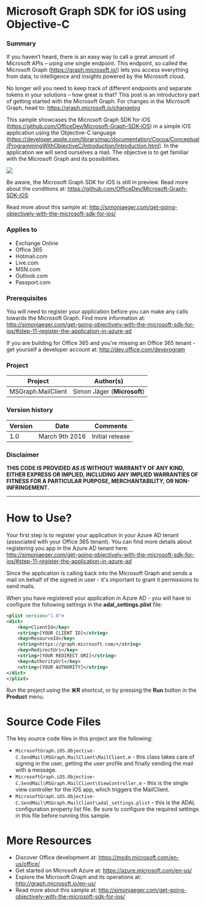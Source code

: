 # Microsoft Graph SDK for iOS using Objective-C #

### Summary ###
If you haven’t heard, there is an easy way to call a great amount of Microsoft APIs – using one single endpoint. This endpoint, so called the Microsoft Graph (<https://graph.microsoft.io/>) lets you access everything from data, to intelligence and insights powered by the Microsoft cloud.

No longer will you need to keep track of different endpoints and separate tokens in your solutions – how great is that? This post is an introductory part of getting started with the Microsoft Graph. For changes in the Microsoft Graph, head to: <https://graph.microsoft.io/changelog>

This sample showcases the Microsoft Graph SDK for iOS (<https://github.com/OfficeDev/Microsoft-Graph-SDK-iOS>) in a simple iOS application using the Objective-C language (<https://developer.apple.com/library/mac/documentation/Cocoa/Conceptual/ProgrammingWithObjectiveC/Introduction/Introduction.html>). In the application we will send ourselves a mail. The objective is to get familiar with the Microsoft Graph and its possibilities.

![](http://simonjaeger.com/wp-content/uploads/2016/03/app.png)

Be aware, the Microsoft Graph SDK for iOS is still in preview. Read more about the conditions at: https://github.com/OfficeDev/Microsoft-Graph-SDK-iOS

Read more about this sample at: <http://simonjaeger.com/get-going-objectively-with-the-microsoft-sdk-for-ios/>

### Applies to ###
-  Exchange Online
-  Office 365
-  Hotmail.com
-  Live.com
-  MSN.com
-  Outlook.com
-  Passport.com

### Prerequisites ###
You will need to register your application before you can make any calls towards the Microsoft Graph. Find more information at: <http://simonjaeger.com/get-going-objectively-with-the-microsoft-sdk-for-ios/#step-11-register-the-application-in-azure-ad>

If you are building for Office 365 and you're missing an Office 365 tenant - get yourself a developer account at: <http://dev.office.com/devprogram>

### Project ###
Project | Author(s)
---------|----------
MSGraph.MailClient | Simon Jäger (**Microsoft**)

### Version history ###
Version  | Date | Comments
---------| -----| --------
1.0  | March 9th 2016 | Initial release

### Disclaimer ###
**THIS CODE IS PROVIDED *AS IS* WITHOUT WARRANTY OF ANY KIND, EITHER EXPRESS OR IMPLIED, INCLUDING ANY IMPLIED WARRANTIES OF FITNESS FOR A PARTICULAR PURPOSE, MERCHANTABILITY, OR NON-INFRINGEMENT.**

----------

# How to Use? #

Your first step is to register your application in your Azure AD tenant (associated with your Office 365 tenant). You can find more details about registering you app in the Azure AD tenant here: <http://simonjaeger.com/get-going-objectively-with-the-microsoft-sdk-for-ios/#step-11-register-the-application-in-azure-ad>

Since the application is calling back into the Microsoft Graph and sends a mail on behalf of the signed in user - it's important to grant it permissions to send mails.

When you have registered your application in Azure AD - you will have to configure the following settings in the **adal_settings.plist** file:
    
```xml
<plist version="1.0">
<dict>
	<key>ClientId</key>
	<string>[YOUR CLIENT ID]</string>
	<key>ResourceId</key>
	<string>https://graph.microsoft.com/</string>
	<key>RedirectUri</key>
	<string>[YOUR REDIRECT URI]</string>
	<key>AuthorityUrl</key>
	<string>[YOUR AUTHORITY]</string>
</dict>
</plist>
```

Run the project using the **⌘R** shortcut, or by pressing the **Run** button in the **Product** menu.
    
# Source Code Files #
The key source code files in this project are the following:

- `MicrosoftGraph.iOS.Objective-C.SendMail\MSGraph.MailClient\MailClient.m` - this class takes care of signing in the user, getting the user profile and finally sending the mail with a message.
- `MicrosoftGraph.iOS.Objective-C.SendMail\MSGraph.MailClient\ViewController.m` - this is the single view controller for the iOS app, which triggers the MailClient.
- `MicrosoftGraph.iOS.Objective-C.SendMail\MSGraph.MailClient\adal_settings.plist` - this is the ADAL configuration property list file. Be sure to configure the required settings in this file before running this sample.

# More Resources #
- Discover Office development at: <https://msdn.microsoft.com/en-us/office/>
- Get started on Microsoft Azure at: <https://azure.microsoft.com/en-us/>
- Explore the Microsoft Graph and its operations at: <http://graph.microsoft.io/en-us/> 
- Read more about this sample at: <http://simonjaeger.com/get-going-objectively-with-the-microsoft-sdk-for-ios/>